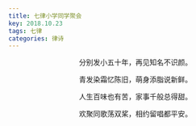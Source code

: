 ```yaml
---
title: 七律小学同学聚会
key: 2018.10.23
tags: 七律
categories: 律诗
---
```


<p align="center">分别发小五十年，再见知名不识颜。
</p>
<p align="center">青发染霜忆陈旧，萌身添脂说新鲜。
</p>
<p align="center">人生百味也有苦，家事千般总得甜。
</p>
<p align="center">欢聚同歌荡双桨，相约留唱都平安。
</p>
